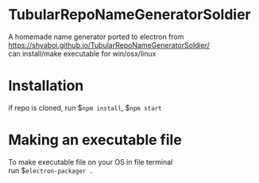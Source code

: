 

# TubularRepoNameGeneratorSoldier
A homemade name generator ported to electron from https://shyaboi.github.io/TubularRepoNameGeneratorSoldier/ 
<br>
can install/make executable for win/osx/linux

# Installation
if repo is cloned, run $`npm install`, $`npm start`
<br>
# Making an executable file
To make executable file on your OS in file terminal 
<br>
run $`electron-packager .`
